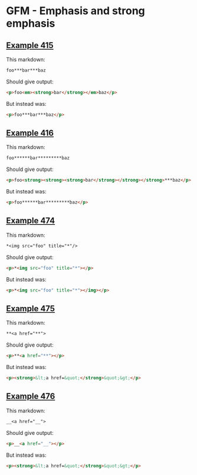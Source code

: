 # GFM - Emphasis and strong emphasis

## [Example 415](https://spec.commonmark.org/0.29/#example-415)

This markdown:

````````````markdown
foo***bar***baz

````````````

Should give output:

````````````html
<p>foo<em><strong>bar</strong></em>baz</p>
````````````

But instead was:

````````````html
<p>foo***bar***baz</p>
````````````
## [Example 416](https://spec.commonmark.org/0.29/#example-416)

This markdown:

````````````markdown
foo******bar*********baz

````````````

Should give output:

````````````html
<p>foo<strong><strong><strong>bar</strong></strong></strong>***baz</p>
````````````

But instead was:

````````````html
<p>foo******bar*********baz</p>
````````````
## [Example 474](https://spec.commonmark.org/0.29/#example-474)

This markdown:

````````````markdown
*<img src="foo" title="*"/>

````````````

Should give output:

````````````html
<p>*<img src="foo" title="*"></p>
````````````

But instead was:

````````````html
<p>*<img src="foo" title="*"></img></p>
````````````
## [Example 475](https://spec.commonmark.org/0.29/#example-475)

This markdown:

````````````markdown
**<a href="**">

````````````

Should give output:

````````````html
<p>**<a href="**"></p>
````````````

But instead was:

````````````html
<p><strong>&lt;a href=&quot;</strong>&quot;&gt;</p>
````````````
## [Example 476](https://spec.commonmark.org/0.29/#example-476)

This markdown:

````````````markdown
__<a href="__">

````````````

Should give output:

````````````html
<p>__<a href="__"></p>
````````````

But instead was:

````````````html
<p><strong>&lt;a href=&quot;</strong>&quot;&gt;</p>
````````````
